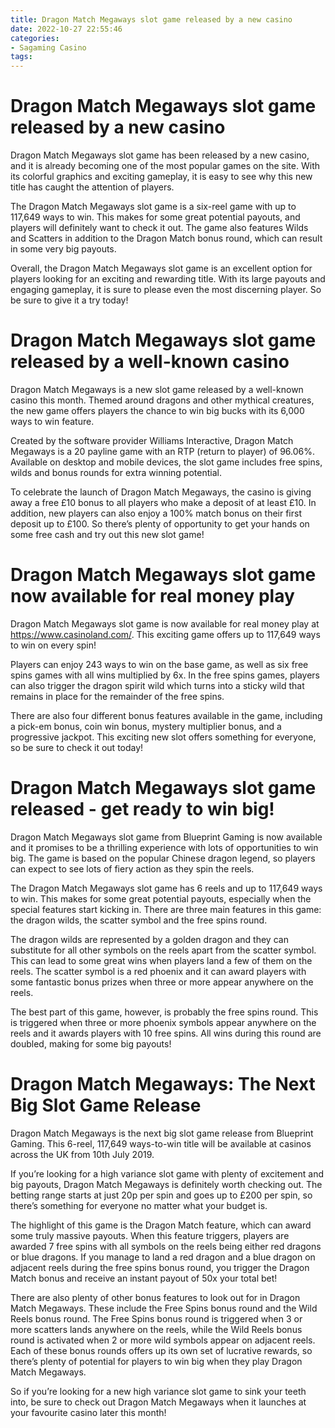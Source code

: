 ```yaml
---
title: Dragon Match Megaways slot game released by a new casino
date: 2022-10-27 22:55:46
categories:
- Sagaming Casino
tags:
---
```



#  Dragon Match Megaways slot game released by a new casino

Dragon Match Megaways slot game has been released by a new casino, and it is already becoming one of the most popular games on the site. With its colorful graphics and exciting gameplay, it is easy to see why this new title has caught the attention of players.

The Dragon Match Megaways slot game is a six-reel game with up to 117,649 ways to win. This makes for some great potential payouts, and players will definitely want to check it out. The game also features Wilds and Scatters in addition to the Dragon Match bonus round, which can result in some very big payouts.

Overall, the Dragon Match Megaways slot game is an excellent option for players looking for an exciting and rewarding title. With its large payouts and engaging gameplay, it is sure to please even the most discerning player. So be sure to give it a try today!

#  Dragon Match Megaways slot game released by a well-known casino

Dragon Match Megaways is a new slot game released by a well-known casino this month. Themed around dragons and other mythical creatures, the new game offers players the chance to win big bucks with its 6,000 ways to win feature.

Created by the software provider Williams Interactive, Dragon Match Megaways is a 20 payline game with an RTP (return to player) of 96.06%. Available on desktop and mobile devices, the slot game includes free spins, wilds and bonus rounds for extra winning potential.

To celebrate the launch of Dragon Match Megaways, the casino is giving away a free £10 bonus to all players who make a deposit of at least £10. In addition, new players can also enjoy a 100% match bonus on their first deposit up to £100. So there’s plenty of opportunity to get your hands on some free cash and try out this new slot game!

#  Dragon Match Megaways slot game now available for real money play

Dragon Match Megaways slot game is now available for real money play at https://www.casinoland.com/. This exciting game offers up to 117,649 ways to win on every spin!

Players can enjoy 243 ways to win on the base game, as well as six free spins games with all wins multiplied by 6x. In the free spins games, players can also trigger the dragon spirit wild which turns into a sticky wild that remains in place for the remainder of the free spins.

There are also four different bonus features available in the game, including a pick-em bonus, coin win bonus, mystery multiplier bonus, and a progressive jackpot. This exciting new slot offers something for everyone, so be sure to check it out today!

#  Dragon Match Megaways slot game released - get ready to win big!

Dragon Match Megaways slot game from Blueprint Gaming is now available and it promises to be a thrilling experience with lots of opportunities to win big. The game is based on the popular Chinese dragon legend, so players can expect to see lots of fiery action as they spin the reels.

The Dragon Match Megaways slot game has 6 reels and up to 117,649 ways to win. This makes for some great potential payouts, especially when the special features start kicking in. There are three main features in this game: the dragon wilds, the scatter symbol and the free spins round.

The dragon wilds are represented by a golden dragon and they can substitute for all other symbols on the reels apart from the scatter symbol. This can lead to some great wins when players land a few of them on the reels. The scatter symbol is a red phoenix and it can award players with some fantastic bonus prizes when three or more appear anywhere on the reels.

The best part of this game, however, is probably the free spins round. This is triggered when three or more phoenix symbols appear anywhere on the reels and it awards players with 10 free spins. All wins during this round are doubled, making for some big payouts!

#  Dragon Match Megaways: The Next Big Slot Game Release

Dragon Match Megaways is the next big slot game release from Blueprint Gaming. This 6-reel, 117,649 ways-to-win title will be available at casinos across the UK from 10th July 2019.

If you’re looking for a high variance slot game with plenty of excitement and big payouts, Dragon Match Megaways is definitely worth checking out. The betting range starts at just 20p per spin and goes up to £200 per spin, so there’s something for everyone no matter what your budget is.

The highlight of this game is the Dragon Match feature, which can award some truly massive payouts. When this feature triggers, players are awarded 7 free spins with all symbols on the reels being either red dragons or blue dragons. If you manage to land a red dragon and a blue dragon on adjacent reels during the free spins bonus round, you trigger the Dragon Match bonus and receive an instant payout of 50x your total bet!

There are also plenty of other bonus features to look out for in Dragon Match Megaways. These include the Free Spins bonus round and the Wild Reels bonus round. The Free Spins bonus round is triggered when 3 or more scatters lands anywhere on the reels, while the Wild Reels bonus round is activated when 2 or more wild symbols appear on adjacent reels. Each of these bonus rounds offers up its own set of lucrative rewards, so there’s plenty of potential for players to win big when they play Dragon Match Megaways.

So if you’re looking for a new high variance slot game to sink your teeth into, be sure to check out Dragon Match Megaways when it launches at your favourite casino later this month!